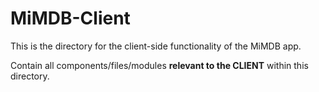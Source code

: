 # MiMDB-Client

This is the directory for the client-side functionality of the MiMDB app.

Contain all components/files/modules **relevant to the CLIENT** within this directory.
